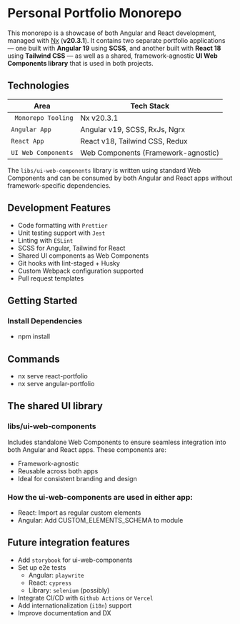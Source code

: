 # Personal Portfolio Monorepo

This monorepo is a showcase of both Angular and React development, managed with [Nx](https://nx.dev) (**v20.3.1**). It contains two separate portfolio applications — one built with **Angular 19** using **SCSS**, and another built with **React 18** using **Tailwind CSS** — as well as a shared, framework-agnostic **UI Web Components library** that is used in both projects.

## Technologies

| Area                   | Tech Stack                              |
|------------------------|-----------------------------------------|
|` Monorepo Tooling`     | Nx v20.3.1                              |
| `Angular App`          | Angular v19, SCSS, RxJs, Ngrx           |
| `React App`            | React v18, Tailwind CSS, Redux          |
| `UI Web Components`    | Web Components (Framework-agnostic)     |

The `libs/ui-web-components` library is written using standard Web Components and can be consumed by both Angular and React apps without framework-specific dependencies.

## Development Features

  - Code formatting with `Prettier`
  - Unit testing support with `Jest`
  - Linting with `ESLint`
  - SCSS for Angular, Tailwind for React
  - Shared UI components as Web Components
  - Git hooks with lint-staged + Husky
  - Custom Webpack configuration supported
  - Pull request templates

## Getting Started

### Install Dependencies

- npm install

## Commands

- nx serve react-portfolio
- nx serve angular-portfolio

## The shared UI library

### libs/ui-web-components

  Includes standalone Web Components to ensure seamless integration into both Angular and React apps. These components are:
  - Framework-agnostic
  - Reusable across both apps
  - Ideal for consistent branding and design

### How the ui-web-components are used in either app:

  - React: Import as regular custom elements
  - Angular: Add CUSTOM_ELEMENTS_SCHEMA to module

## Future integration features

- Add `storybook` for ui-web-components
- Set up e2e tests
  - Angular: `playwrite`
  - React: `cypress`
  - Library: `selenium` (possibly)
- Integrate CI/CD with `Github Actions` or `Vercel`
- Add internationalization (`i18n`) support
- Improve documentation and DX
